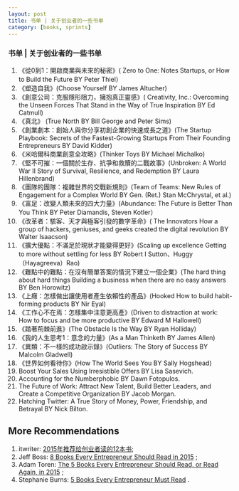 ```yaml
---
layout: post
title: 书单 | 关于创业者的一些书单
category: [books, sprints]
---
```


### 书单 | 关于创业者的一些书单

1. 《從0到1：開啟商業與未來的秘密》( Zero to One: Notes Startups, or How to Build the Future BY Peter Thiel）
2. 《塑造自我》(Choose Yourself BY James Altucher)
3. 《創意公司：克服隱形阻力，擁抱真正靈感》( Creativity, Inc.: Overcoming the Unseen Forces That Stand in the Way of True Inspiration BY Ed Catmull)
4. 《真北》 (True North BY Bill George and Peter Sims)
5. 《創業劇本：創始人與你分享初創企業的快速成長之道》(The Startup Playbook: Secrets of the Fastest-Growing Startups From Their Founding Entrepreneurs BY David Kidder)
6. 《米哈爾科商業創意全攻略》(Thinker Toys BY Michael Michalko)
7. 《堅不可摧：一個關於生存、抗爭和救贖的二戰故事》(Unbroken: A World War II Story of Survival, Resilience, and Redemption BY Laura Hillenbrand)
8. 《團隊的團隊：複雜世界的交戰新規則》(Team of Teams: New Rules of Engagement for a Complex World BY Gen. (Ret.) Stan McChrystal, et al.)
9. 《富足：改變人類未來的四大力量》(Abundance: The Future is Better Than You Think BY Peter Diamandis, Steven Kotler）
10. 《改革者：駭客、天才與極客引發的數字革命》( The Innovators How a group of hackers, geniuses, and geeks created the digital revolution BY Walter Isaacson)
11. 《擴大優點：不滿足於現狀才能變得更好》(Scaling up excellence Getting to more without settling for less BY Robert I Sutton、Huggy（Hayagreeva）Rao)
12. 《難點中的難點：在沒有簡單答案的情況下建立一個企業》(The hard thing about hard things Building a business when there are no easy answers BY Ben Horowitz)
13. 《上癮：怎樣做出讓使用者產生依賴性的產品》(Hooked How to build habit-forming products BY Nir Eyal)
14. 《工作心不在焉：怎樣集中注意更高產》(Driven to distraction at work: How to focus and be more productive BY Edward M Hallowell)
15. 《踏著荊棘前進》(The Obstacle Is the Way BY Ryan Holliday)
16. 《我的人生思考1：意念的力量》(As a Man Thinketh BY James Allen)
17. 《異類：不一樣的成功啟示錄》(Outliers: The Story of Success BY Malcolm Gladwell)
18. 《世界如何看待你》(How The World Sees You BY Sally Hogshead)
19. Boost Your Sales Using Irresistible Offers BY Lisa Sasevich.
20. Accounting for the Numberphobic BY Dawn Fotopulos.
21. The Future of Work: Attract New Talent, Build Better Leaders, and Create a Competitive Organization BY Jacob Morgan.
22. Hatching Twitter: A True Story of Money, Power, Friendship, and Betrayal BY Nick Bilton.


## More Recommendations

1. itwriter: [2015年推荐给创业者读的12本书](http://www.topthink.com/topic/9039.html);
2. Jeff Boss: [8 Books Every Entrepreneur Should Read in 2015](http://www.entrepreneur.com/article/241351) ;
3. Adam Toren: [The 5 Books Every Entrepreneur Should Read, or Read Again, in 2015](http://www.entrepreneur.com/article/241728) ;
4. Stephanie Burns: [5 Books Every Entrepreneur Must Read](http://www.forbes.com/sites/chicceo/2015/07/23/5-books-every-entrepreneur-must-read/) .
